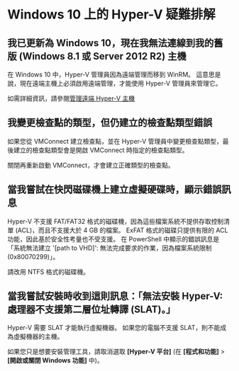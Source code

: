 # Windows 10 上的 Hyper-V 疑難排解

## 我已更新為 Windows 10，現在我無法連線到我的舊版 (Windows 8.1 或 Server 2012 R2) 主機

在 Windows 10 中，Hyper-V 管理員因為遠端管理而移到 WinRM。 這意思是說，現在遠端主機上必須啟用遠端管理，才能使用 Hyper-V 管理員來管理它。

如需詳細資訊，請參閱[管理遠端 Hyper-V 主機](remote_host_management.md)

## 我變更檢查點的類型，但仍建立的檢查點類型錯誤

如果您從 VMConnect 建立檢查點，並在 Hyper-V 管理員中變更檢查點類型，最後建立的檢查點類型會是開啟 VMConnect 時指定的檢查點類型。

關閉再重新啟動 VMConnect，才會建立正確類型的檢查點。

## 當我嘗試在快閃磁碟機上建立虛擬硬碟時，顯示錯誤訊息

Hyper-V 不支援 FAT/FAT32 格式的磁碟機，因為這些檔案系統不提供存取控制清單 (ACL)，而且不支援大於 4 GB 的檔案。 ExFAT 格式的磁碟只提供有限的 ACL 功能，因此基於安全性考量也不受支援。
在 PowerShell 中顯示的錯誤訊息是「系統無法建立 '\[path to VHD\]': 無法完成要求的作業，因為檔案系統限制 (0x80070299)」。

請改用 NTFS 格式的磁碟機。

## 當我嘗試安裝時收到這則訊息：「無法安裝 Hyper-V: 處理器不支援第二層位址轉譯 (SLAT)。」

Hyper-V 需要 SLAT 才能執行虛擬機器。 如果您的電腦不支援 SLAT，則不能成為虛擬機器的主機。

如果您只是想要安裝管理工具，請取消選取 **[Hyper-V 平台]** (在 **[程式和功能]** > **[開啟或關閉 Windows 功能]** 中)。




<!--HONumber=Dec15_HO1-->
